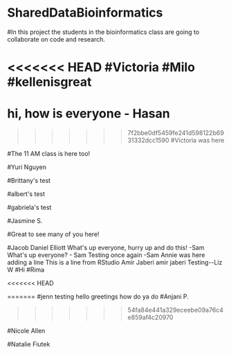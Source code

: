 
# SharedDataBioinformatics

#In this project the students in the bioinformatics class are going to collaborate on code and research. 

<<<<<<< HEAD
#Victoria
#Milo
#kellenisgreat
=======
# hi, how is everyone - Hasan
>>>>>>> 7f2bbe0df5459fe241d598122b6931332dcc1590
#Victoria was here

#The 11 AM class is here too! 


#Yuri Nguyen

#Brittany's test

#albert's test

#gabriela's test

#Jasmine S.

#Great to see many of you here! 

#Jacob Daniel Elliott
What's up everyone, hurry up and do this! -Sam
What's up everyone? - Sam
Testing once again -Sam
Annie was here
adding a line
This is a line from RStudio
Amir Jaberi
amir jaberi
Testing--Liz W
#Hi
#Rima

<<<<<<< HEAD

=======
#jenn testing
hello greetings how do ya do
#Anjani P.
>>>>>>> 54fa84e441a329eceebe09a76c4e859af4c20970

#Nicole Allen

#Natalie Fiutek

